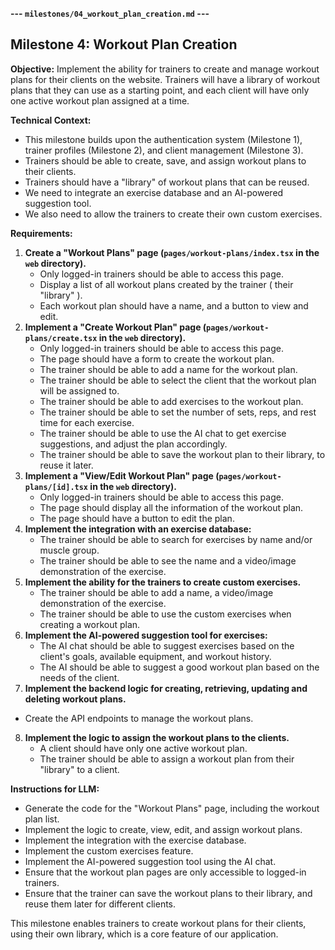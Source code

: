 **--- `milestones/04_workout_plan_creation.md` ---**

## Milestone 4: Workout Plan Creation

**Objective:** Implement the ability for trainers to create and manage workout plans for their clients on the website. Trainers will have a library of workout plans that they can use as a starting point, and each client will have only one active workout plan assigned at a time.

**Technical Context:**

*   This milestone builds upon the authentication system (Milestone 1), trainer profiles (Milestone 2), and client management (Milestone 3).
*   Trainers should be able to create, save, and assign workout plans to their clients.
*   Trainers should have a "library" of workout plans that can be reused.
*   We need to integrate an exercise database and an AI-powered suggestion tool.
*   We also need to allow the trainers to create their own custom exercises.

**Requirements:**

1.  **Create a "Workout Plans" page (`pages/workout-plans/index.tsx` in the `web` directory).**
    *   Only logged-in trainers should be able to access this page.
    *   Display a list of all workout plans created by the trainer ( their "library" ).
    *   Each workout plan should have a name, and a button to view and edit.
2.  **Implement a "Create Workout Plan" page (`pages/workout-plans/create.tsx` in the `web` directory).**
    *   Only logged-in trainers should be able to access this page.
    *   The page should have a form to create the workout plan.
    *   The trainer should be able to add a name for the workout plan.
    *   The trainer should be able to select the client that the workout plan will be assigned to.
    *   The trainer should be able to add exercises to the workout plan.
    *   The trainer should be able to set the number of sets, reps, and rest time for each exercise.
    *   The trainer should be able to use the AI chat to get exercise suggestions, and adjust the plan accordingly.
    *   The trainer should be able to save the workout plan to their library, to reuse it later.
3. **Implement a "View/Edit Workout Plan" page (`pages/workout-plans/[id].tsx` in the `web` directory).**
     *   Only logged-in trainers should be able to access this page.
     *  The page should display all the information of the workout plan.
     *   The page should have a button to edit the plan.
4.  **Implement the integration with an exercise database:**
    *   The trainer should be able to search for exercises by name and/or muscle group.
    *   The trainer should be able to see the name and a video/image demonstration of the exercise.
5. **Implement the ability for the trainers to create custom exercises.**
   *  The trainer should be able to add a name, a video/image demonstration of the exercise.
   *   The trainer should be able to use the custom exercises when creating a workout plan.
6.  **Implement the AI-powered suggestion tool for exercises:**
    *   The AI chat should be able to suggest exercises based on the client's goals, available equipment, and workout history.
    *   The AI should be able to suggest a good workout plan based on the needs of the client.
7.  **Implement the backend logic for creating, retrieving, updating and deleting workout plans.**
  *   Create the API endpoints to manage the workout plans.
8.  **Implement the logic to assign the workout plans to the clients.**
    *   A client should have only one active workout plan.
    *   The trainer should be able to assign a workout plan from their "library" to a client.

**Instructions for LLM:**

*   Generate the code for the "Workout Plans" page, including the workout plan list.
*   Implement the logic to create, view, edit, and assign workout plans.
*   Implement the integration with the exercise database.
*   Implement the custom exercises feature.
*   Implement the AI-powered suggestion tool using the AI chat.
*   Ensure that the workout plan pages are only accessible to logged-in trainers.
*   Ensure that the trainer can save the workout plans to their library, and reuse them later for different clients.

This milestone enables trainers to create workout plans for their clients, using their own library, which is a core feature of our application.
